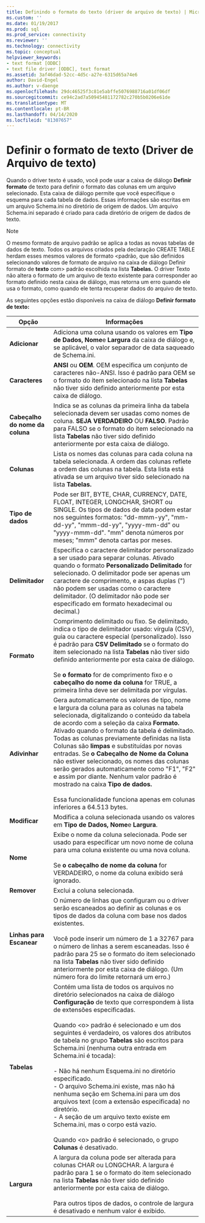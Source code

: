 ```yaml
---
title: Definindo o formato do texto (driver de arquivo de texto) | Microsoft Docs
ms.custom: ''
ms.date: 01/19/2017
ms.prod: sql
ms.prod_service: connectivity
ms.reviewer: ''
ms.technology: connectivity
ms.topic: conceptual
helpviewer_keywords:
- text format [ODBC]
- text file driver [ODBC], text format
ms.assetid: 3af46dad-52cc-4d5c-a27e-6315d65a74e6
author: David-Engel
ms.author: v-daenge
ms.openlocfilehash: 29dc46525f3c81e5abffe5076988716a01df06df
ms.sourcegitcommit: ce94c2ad7a50945481172782c270b5b0206e61de
ms.translationtype: MT
ms.contentlocale: pt-BR
ms.lasthandoff: 04/14/2020
ms.locfileid: "81307657"
---
```

# <a name="defining-text-format-text-file-driver"></a>Definir o formato de texto (Driver de Arquivo de texto)
Quando o driver texto é usado, você pode usar a caixa de diálogo **Definir formato** de texto para definir o formato das colunas em um arquivo selecionado. Esta caixa de diálogo permite que você especifique o esquema para cada tabela de dados. Essas informações são escritas em um arquivo Schema.ini no diretório de origem de dados. Um arquivo Schema.ini separado é criado para cada diretório de origem de dados de texto.  
  
> [!NOTE]  
>  O mesmo formato de arquivo padrão se aplica a todas as novas tabelas de dados de texto. Todos os arquivos criados pela declaração CREATE TABLE herdam esses mesmos valores de formato \<padrão, que são definidos selecionando valores de formato de arquivo na caixa de diálogo Definir formato de **texto** com> padrão escolhida na lista **Tabelas.** O driver Texto não altera o formato de um arquivo de texto existente para corresponder ao formato definido nesta caixa de diálogo, mas retorna um erro quando ele usa o formato, como quando ele tenta recuperar dados do arquivo de texto.  
  
 As seguintes opções estão disponíveis na caixa de diálogo **Definir formato de texto:**  
  
|Opção|Informações|  
|------------|-----------------|  
|**Adicionar**|Adiciona uma coluna usando os valores em **Tipo de Dados,** **Nome**e **Largura** da caixa de diálogo e, se aplicável, o valor separador de data saqueado de Schema.ini.|  
|**Caracteres**|**ANSI** ou **OEM**. OEM especifica um conjunto de caracteres não-ANSI. Isso é padrão para OEM se o formato do item selecionado na lista **Tabelas** não tiver sido definido anteriormente por esta caixa de diálogo.|  
|**Cabeçalho do nome da coluna**|Indica se as colunas da primeira linha da tabela selecionada devem ser usadas como nomes de coluna. **SEJA VERDADEIRO** OU **FALSO**. Padrão para FALSO se o formato do item selecionado na lista **Tabelas** não tiver sido definido anteriormente por esta caixa de diálogo.|  
|**Colunas**|Lista os nomes das colunas para cada coluna na tabela selecionada. A ordem das colunas reflete a ordem das colunas na tabela. Esta lista está ativada se um arquivo tiver sido selecionado na lista **Tabelas.**|  
|**Tipo de dados**|Pode ser BIT, BYTE, CHAR, CURRENCY, DATE, FLOAT, INTEGER, LONGCHAR, SHORT ou SINGLE. Os tipos de dados de data podem estar nos seguintes formatos: "dd-mmm-yy", "mm-dd-yy", "mmm-dd-yy", "yyyy-mm-dd" ou "yyyy-mmm-dd". "mm" denota números por meses; "mmm" denota cartas por meses.|  
|**Delimitador**|Especifica o caractere delimitador personalizado a ser usado para separar colunas. Ativado quando o formato **Personalizado Delimitado** for selecionado. O delimitador pode ser apenas um caractere de comprimento, e aspas duplas (") não podem ser usadas como o caractere delimitador. (O delimitador não pode ser especificado em formato hexadecimal ou decimal.)|  
|**Formato**|Comprimento delimitado ou fixo. Se delimitado, indica o tipo de delimitador usado: vírgula (CSV), guia ou caractere especial (personalizado). Isso é padrão para **CSV Delimitado** se o formato do item selecionado na lista **Tabelas** não tiver sido definido anteriormente por esta caixa de diálogo.<br /><br /> Se **o formato** for de comprimento fixo e o **cabeçalho do nome da coluna** for TRUE, a primeira linha deve ser delimitada por vírgulas.|  
|**Adivinhar**|Gera automaticamente os valores de tipo, nome e largura da coluna para as colunas na tabela selecionada, digitalizando o conteúdo da tabela de acordo com a seleção da caixa **Formato.** Ativado quando o formato da tabela é delimitado. Todas as colunas previamente definidas na lista Colunas são **limpas** e substituídas por novas entradas. Se **o Cabeçalho de Nome da Coluna** não estiver selecionado, os nomes das colunas serão gerados automaticamente como "F1", "F2" e assim por diante. Nenhum valor padrão é mostrado na caixa **Tipo de dados.**<br /><br /> Essa funcionalidade funciona apenas em colunas inferiores a 64.513 bytes.|  
|**Modificar**|Modifica a coluna selecionada usando os valores em **Tipo de Dados,** **Nome**e **Largura**.|  
|**Nome**|Exibe o nome da coluna selecionada. Pode ser usado para especificar um novo nome de coluna para uma coluna existente ou uma nova coluna.<br /><br /> Se **o cabeçalho de nome da coluna** for VERDADEIRO, o nome da coluna exibido será ignorado.|  
|**Remover**|Exclui a coluna selecionada.|  
|**Linhas para Escanear**|O número de linhas que configuram ou o driver serão escaneados ao definir as colunas e os tipos de dados da coluna com base nos dados existentes.<br /><br /> Você pode inserir um número de 1 a 32767 para o número de linhas a serem escaneadas. Isso é padrão para 25 se o formato do item selecionado na lista **Tabelas** não tiver sido definido anteriormente por esta caixa de diálogo. (Um número fora do limite retornará um erro.)|  
|**Tabelas**|Contém uma lista de todos os arquivos no diretório selecionados na caixa de diálogo **Configuração** de texto que correspondem à lista de extensões especificadas.<br /><br /> Quando \<o> padrão é selecionado e um dos seguintes é verdadeiro, os valores dos atributos de tabela no grupo **Tabelas** são escritos para Schema.ini (nenhuma outra entrada em Schema.ini é tocada):<br /><br /> - Não há nenhum Esquema.ini no diretório especificado.<br />- O arquivo Schema.ini existe, mas não há nenhuma seção em Schema.ini para um dos arquivos text (com a extensão especificada) no diretório.<br />- A seção de um arquivo texto existe em Schema.ini, mas o corpo está vazio.<br /><br /> Quando \<o> padrão é selecionado, o grupo **Colunas** é desativado.|  
|**Largura**|A largura da coluna pode ser alterada para colunas CHAR ou LONGCHAR. A largura é padrão para 1 se o formato do item selecionado na lista **Tabelas** não tiver sido definido anteriormente por esta caixa de diálogo.<br /><br /> Para outros tipos de dados, o controle de largura é desativado e nenhum valor é exibido.|
